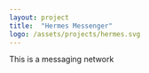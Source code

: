```yaml
---
layout: project
title:  "Hermes Messenger"
logo: /assets/projects/hermes.svg
---
```


This is a messaging network
